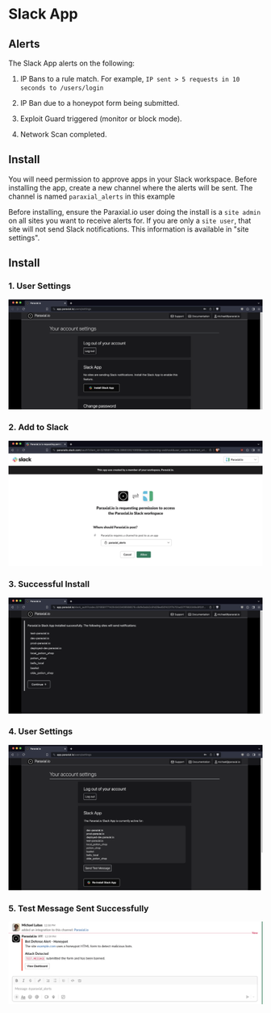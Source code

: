 # Slack App

## Alerts

The Slack App alerts on the following:

1. IP Bans to a rule match. For example, `IP sent > 5 requests in 10 seconds to /users/login`

2. IP Ban due to a honeypot form being submitted. 

3. Exploit Guard triggered (monitor or block mode). 

4. Network Scan completed. 

## Install

You will need permission to approve apps in your Slack workspace. Before installing the app, create a new channel where the alerts will be sent. The channel is named `paraxial_alerts` in this example

Before installing, ensure the Paraxial.io user doing the install is a `site admin` on all sites you want to receive alerts for. If you are only a `site user`, that site will not send Slack notifications. This information is available in "site settings". 

## Install

### 1. User Settings
![slack_app](./elixir/assets/slack0.png)

### 2. Add to Slack
![slack_app](./elixir/assets/slack1.png)

### 3. Successful Install
![slack_app](./elixir/assets/slack2.png)

### 4. User Settings
![slack_app](./elixir/assets/slack3.png)

### 5. Test Message Sent Successfully 
![slack_app](./elixir/assets/slack4.png)


